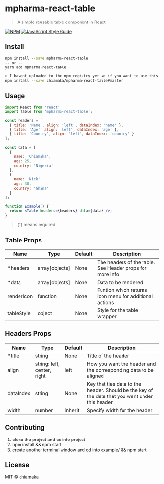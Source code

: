 # mpharma-react-table

> A simple reusable table component in React

[![NPM](https://img.shields.io/npm/v/mpharma-react-table.svg)](https://www.npmjs.com/package/mpharma-react-table) [![JavaScript Style Guide](https://img.shields.io/badge/code_style-standard-brightgreen.svg)](https://standardjs.com)

## Install

```bash
npm install --save mpharma-react-table
-- or --
yarn add mpharma-react-table

> I havent uploaded to the npm registry yet so if you want to use this code, do this for now:
npm install --save chiamaka/mpharma-react-table#master
```

## Usage

```jsx
import React from 'react';
import Table from 'mpharma-react-table';

const headers = [
  { title: 'Name', align: 'left', dataIndex: 'name' },
  { title: 'Age', align: 'left', dataIndex: 'age' },
  { title: 'Country', align: 'left', dataIndex: 'country' }
];

const data = [
  {
    name: 'Chiamaka',
    age: 25,
    country: 'Nigeria'
  },
  {
    name: 'Nick',
    age: 30,
    country: 'Ghana'
  }
];

function Example() {
  return <Table headers={headers} data={data} />;
}
```

> (\*) means required

## Table Props

| Name       | Type           | Default | Description                                              |
| ---------- | -------------- | ------- | -------------------------------------------------------- |
| \*headers  | array[objects] | None    | The headers of the table. See Header props for more info |
| \*data     | array[objects] | None    | Data to be rendered                                      |
| renderIcon | function       | None    | Funtion which returns icon menu for additional actions   |
| tableStyle | object         | None    | Style for the table wrapper                              |

## Headers Props

| Name      | Type                        | Default | Description                                                                                     |
| --------- | --------------------------- | ------- | ----------------------------------------------------------------------------------------------- |
| \*title   | string                      | None    | Title of the header                                                                             |
| align     | string: left, center, right | left    | How you want the header and the corresponding data to be aligned                                |
| dataIndex | string                      | None    | Key that ties data to the header. Should be the key of the data that you want under this header |
| width     | number                      | inherit | Specify width for the header                                                                    |

## Contributing

1. clone the project and cd into project
2. npm install && npm start
3. create another terminal window and cd into example/ && npm start

## License

MIT © [chiamaka](https://github.com/chiamaka)
